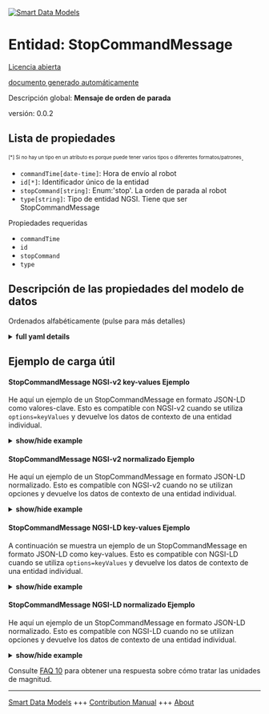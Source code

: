 <!-- 10-Header -->  
[![Smart Data Models](https://smartdatamodels.org/wp-content/uploads/2022/01/SmartDataModels_logo.png "Logo")](https://smartdatamodels.org)  
Entidad: StopCommandMessage  
===========================<!-- /10-Header -->  
<!-- 15-License -->  
[Licencia abierta](https://github.com/smart-data-models//dataModel.AutonomousMobileRobot/blob/master/StopCommandMessage/LICENSE.md)  
[documento generado automáticamente](https://docs.google.com/presentation/d/e/2PACX-1vTs-Ng5dIAwkg91oTTUdt8ua7woBXhPnwavZ0FxgR8BsAI_Ek3C5q97Nd94HS8KhP-r_quD4H0fgyt3/pub?start=false&loop=false&delayms=3000#slide=id.gb715ace035_0_60)  
<!-- /15-License -->  
<!-- 20-Description -->  
Descripción global: **Mensaje de orden de parada**  
versión: 0.0.2  
<!-- /20-Description -->  
<!-- 30-PropertiesList -->  

## Lista de propiedades  

<sup><sub>[*] Si no hay un tipo en un atributo es porque puede tener varios tipos o diferentes formatos/patrones</sub></sup>.  
- `commandTime[date-time]`: Hora de envío al robot  - `id[*]`: Identificador único de la entidad  - `stopCommand[string]`: Enum:'stop'. La orden de parada al robot  - `type[string]`: Tipo de entidad NGSI. Tiene que ser StopCommandMessage  <!-- /30-PropertiesList -->  
<!-- 35-RequiredProperties -->  
Propiedades requeridas  
- `commandTime`  - `id`  - `stopCommand`  - `type`  <!-- /35-RequiredProperties -->  
<!-- 40-RequiredProperties -->  
<!-- /40-RequiredProperties -->  
<!-- 50-DataModelHeader -->  
## Descripción de las propiedades del modelo de datos  
Ordenados alfabéticamente (pulse para más detalles)  
<!-- /50-DataModelHeader -->  
<!-- 60-ModelYaml -->  
<details><summary><strong>full yaml details</strong></summary>    
```yaml  
StopCommandMessage:    
  description: Stop Command message    
  properties:    
    commandTime:    
      description: Sent time to the robot    
      format: date-time    
      type: string    
      x-ngsi:    
        type: Property    
    id:    
      anyOf:    
        - description: Identifier format of any NGSI entity    
          maxLength: 256    
          minLength: 1    
          pattern: ^[\w\-\.\{\}\$\+\*\[\]`|~^@!,:\\]+$    
          type: string    
          x-ngsi:    
            type: Property    
        - description: Identifier format of any NGSI entity    
          format: uri    
          type: string    
          x-ngsi:    
            type: Property    
      description: Unique identifier of the entity    
      x-ngsi:    
        type: Property    
    stopCommand:    
      description: 'Enum:''stop''. The stop command to the robot'    
      enum:    
        - stop    
      type: string    
      x-ngsi:    
        type: Property    
    type:    
      description: NGSI Entity type. It has to be StopCommandMessage    
      enum:    
        - StopCommandMessage    
      type: string    
      x-ngsi:    
        type: Property    
  required:    
    - id    
    - commandTime    
    - stopCommand    
    - type    
  type: object    
  x-derived-from: ""    
  x-disclaimer: 'Redistribution and use in source and binary forms, with or without modification, are permitted  provided that the license conditions are met. Copyleft (c) 2023 Contributors to Smart Data Models Program'    
  x-license-url: https://github.com/smart-data-models/dataModel.AutonomousMobileRobot/blob/master/StopCommandMessage/LICENSE.md    
  x-model-schema: https://smart-data-models.github.io/dataModel.AutonomousMobileRobot/StopCommandMessage/schema.json    
  x-model-tags: ""    
  x-version: 0.0.2    
```  
</details>    
<!-- /60-ModelYaml -->  
<!-- 70-MiddleNotes -->  
<!-- /70-MiddleNotes -->  
<!-- 80-Examples -->  
## Ejemplo de carga útil  
#### StopCommandMessage NGSI-v2 key-values Ejemplo  
He aquí un ejemplo de un StopCommandMessage en formato JSON-LD como valores-clave. Esto es compatible con NGSI-v2 cuando se utiliza `options=keyValues` y devuelve los datos de contexto de una entidad individual.  
<details><summary><strong>show/hide example</strong></summary>    
```json  
{  
  "id": "Robot:Mega_rover:01",  
  "type": "StopCommandMessage",  
  "commandTime": "2019-06-07T08:39:40.064+09:00",  
  "stopCommand": "stop"  
}  
```  
</details>  
#### StopCommandMessage NGSI-v2 normalizado Ejemplo  
He aquí un ejemplo de un StopCommandMessage en formato JSON-LD normalizado. Esto es compatible con NGSI-v2 cuando no se utilizan opciones y devuelve los datos de contexto de una entidad individual.  
<details><summary><strong>show/hide example</strong></summary>    
```json  
{  
  "id": "Robot:Mega_rover:01",  
  "type": "StopCommandMessage",  
  "commandTime": {  
    "type": "DateTime",  
    "value": "2019-06-07T08:39:40.064+09:00"  
  },  
  "stopCommand": {  
    "type": "Text",  
    "value": "stop"  
  }  
}  
```  
</details>  
#### StopCommandMessage NGSI-LD key-values Ejemplo  
A continuación se muestra un ejemplo de un StopCommandMessage en formato JSON-LD como key-values. Esto es compatible con NGSI-LD cuando se utiliza `options=keyValues` y devuelve los datos de contexto de una entidad individual.  
<details><summary><strong>show/hide example</strong></summary>    
```json  
{  
  "id": "urn:ngsi-ld:Robot:Mega_rover:01",  
  "type": "StopCommandMessage",  
  "commandTime": "2019-06-07T08:39:40.064+09:00",  
  "stopCommand": "stop",  
  "@context": [  
    "https://raw.githubusercontent.com/smart-data-models/dataModel.AutonomousMobileRobot/master/context.jsonld"  
  ]  
}  
```  
</details>  
#### StopCommandMessage NGSI-LD normalizado Ejemplo  
He aquí un ejemplo de un StopCommandMessage en formato JSON-LD normalizado. Esto es compatible con NGSI-LD cuando no se utilizan opciones y devuelve los datos de contexto de una entidad individual.  
<details><summary><strong>show/hide example</strong></summary>    
```json  
{  
  "id": "urn:ngsi-ld:Robot:Mega_rover:01",  
  "type": "StopCommandMessage",  
  "commandTime": {  
    "type": "Property",  
    "value": {  
      "@type": "Date-Time",  
      "@value": "2019-06-07T08:39:40.064+09:00"  
    }  
  },  
  "stopCommand": {  
    "type": "Property",  
    "value": "stop"  
  },  
  "@context": [  
    "https://raw.githubusercontent.com/smart-data-models/dataModel.AutonomousMobileRobot/master/context.jsonld"  
  ]  
}  
```  
</details><!-- /80-Examples -->  
<!-- 90-FooterNotes -->  
<!-- /90-FooterNotes -->  
<!-- 95-Units -->  
Consulte [FAQ 10](https://smartdatamodels.org/index.php/faqs/) para obtener una respuesta sobre cómo tratar las unidades de magnitud.  
<!-- /95-Units -->  
<!-- 97-LastFooter -->  
---  
[Smart Data Models](https://smartdatamodels.org) +++ [Contribution Manual](https://bit.ly/contribution_manual) +++ [About](https://bit.ly/Introduction_SDM)<!-- /97-LastFooter -->  
